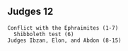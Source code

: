## Judges 12

```
Conflict with the Ephraimites (1-7)
  Shibboleth test (6)
Judges Ibzan, Elon, and Abdon (8-15)
```
